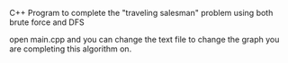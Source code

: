 C++ Program to complete the "traveling salesman" problem using both brute force and DFS

open main.cpp and you can change the text file to change the graph you are completing this algorithm on.
